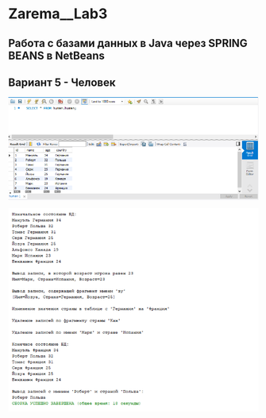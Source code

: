 # Zarema__Lab3
## Работа с базами данных в Java через SPRING BEANS в NetBeans
## Вариант 5 - Человек
![Снимок](https://github.com/zzoasis/Zarema__Lab3/blob/master/Снимок.PNG)

![Снимок1](https://github.com/zzoasis/Zarema__Lab3/blob/master/Снимок1.PNG)
